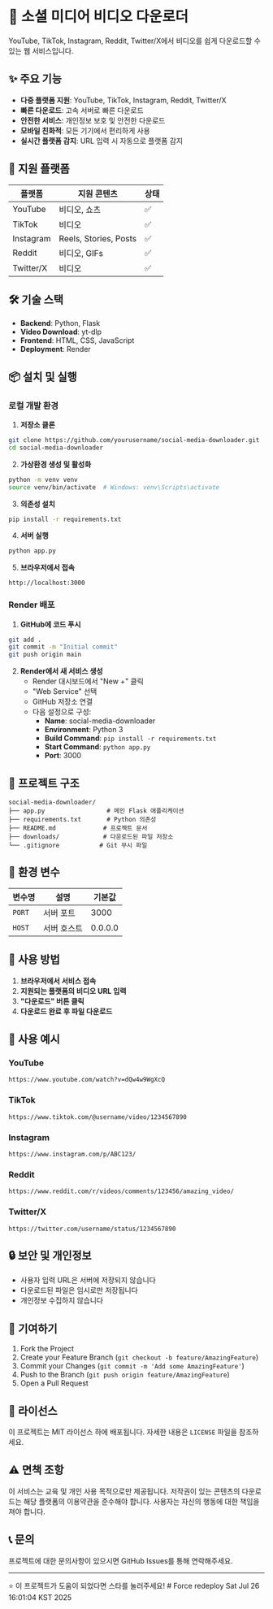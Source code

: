 # 🎥 소셜 미디어 비디오 다운로더

YouTube, TikTok, Instagram, Reddit, Twitter/X에서 비디오를 쉽게 다운로드할 수 있는 웹 서비스입니다.

## ✨ 주요 기능

- **다중 플랫폼 지원**: YouTube, TikTok, Instagram, Reddit, Twitter/X
- **빠른 다운로드**: 고속 서버로 빠른 다운로드
- **안전한 서비스**: 개인정보 보호 및 안전한 다운로드
- **모바일 친화적**: 모든 기기에서 편리하게 사용
- **실시간 플랫폼 감지**: URL 입력 시 자동으로 플랫폼 감지

## 🚀 지원 플랫폼

| 플랫폼 | 지원 콘텐츠 | 상태 |
|--------|-------------|------|
| YouTube | 비디오, 쇼츠 | ✅ |
| TikTok | 비디오 | ✅ |
| Instagram | Reels, Stories, Posts | ✅ |
| Reddit | 비디오, GIFs | ✅ |
| Twitter/X | 비디오 | ✅ |

## 🛠️ 기술 스택

- **Backend**: Python, Flask
- **Video Download**: yt-dlp
- **Frontend**: HTML, CSS, JavaScript
- **Deployment**: Render

## 📦 설치 및 실행

### 로컬 개발 환경

1. **저장소 클론**
```bash
git clone https://github.com/yourusername/social-media-downloader.git
cd social-media-downloader
```

2. **가상환경 생성 및 활성화**
```bash
python -m venv venv
source venv/bin/activate  # Windows: venv\Scripts\activate
```

3. **의존성 설치**
```bash
pip install -r requirements.txt
```

4. **서버 실행**
```bash
python app.py
```

5. **브라우저에서 접속**
```
http://localhost:3000
```

### Render 배포

1. **GitHub에 코드 푸시**
```bash
git add .
git commit -m "Initial commit"
git push origin main
```

2. **Render에서 새 서비스 생성**
   - Render 대시보드에서 "New +" 클릭
   - "Web Service" 선택
   - GitHub 저장소 연결
   - 다음 설정으로 구성:
     - **Name**: social-media-downloader
     - **Environment**: Python 3
     - **Build Command**: `pip install -r requirements.txt`
     - **Start Command**: `python app.py`
     - **Port**: 3000

## 📁 프로젝트 구조

```
social-media-downloader/
├── app.py                 # 메인 Flask 애플리케이션
├── requirements.txt       # Python 의존성
├── README.md             # 프로젝트 문서
├── downloads/            # 다운로드된 파일 저장소
└── .gitignore           # Git 무시 파일
```

## 🔧 환경 변수

| 변수명 | 설명 | 기본값 |
|--------|------|--------|
| `PORT` | 서버 포트 | 3000 |
| `HOST` | 서버 호스트 | 0.0.0.0 |

## 🚀 사용 방법

1. **브라우저에서 서비스 접속**
2. **지원되는 플랫폼의 비디오 URL 입력**
3. **"다운로드" 버튼 클릭**
4. **다운로드 완료 후 파일 다운로드**

## 📝 사용 예시

### YouTube
```
https://www.youtube.com/watch?v=dQw4w9WgXcQ
```

### TikTok
```
https://www.tiktok.com/@username/video/1234567890
```

### Instagram
```
https://www.instagram.com/p/ABC123/
```

### Reddit
```
https://www.reddit.com/r/videos/comments/123456/amazing_video/
```

### Twitter/X
```
https://twitter.com/username/status/1234567890
```

## 🔒 보안 및 개인정보

- 사용자 입력 URL은 서버에 저장되지 않습니다
- 다운로드된 파일은 임시로만 저장됩니다
- 개인정보 수집하지 않습니다

## 🤝 기여하기

1. Fork the Project
2. Create your Feature Branch (`git checkout -b feature/AmazingFeature`)
3. Commit your Changes (`git commit -m 'Add some AmazingFeature'`)
4. Push to the Branch (`git push origin feature/AmazingFeature`)
5. Open a Pull Request

## 📄 라이선스

이 프로젝트는 MIT 라이선스 하에 배포됩니다. 자세한 내용은 `LICENSE` 파일을 참조하세요.

## ⚠️ 면책 조항

이 서비스는 교육 및 개인 사용 목적으로만 제공됩니다. 저작권이 있는 콘텐츠의 다운로드는 해당 플랫폼의 이용약관을 준수해야 합니다. 사용자는 자신의 행동에 대한 책임을 져야 합니다.

## 📞 문의

프로젝트에 대한 문의사항이 있으시면 GitHub Issues를 통해 연락해주세요.

---

⭐ 이 프로젝트가 도움이 되었다면 스타를 눌러주세요! # Force redeploy Sat Jul 26 16:01:04 KST 2025
